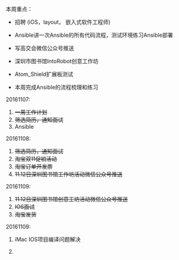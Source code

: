 本周重点：

* 招聘 \(iOS，layout， 嵌入式软件工程师\)

* Ansible讲一次Ansible的所有代码流程，测试环境练习Ansible部署

* 写高交会微信公众号推送

* 深圳市图书馆IntoRobot创意工作坊

* Atom\_Shield扩展板测试

* 本周完成Ansible的流程梳理和练习


20161107:

1. ~~一周工作计划~~
2. ~~筛选简历，通知面试~~
3. Ansible

20161108:

1. ~~筛选简历，通知面试~~
2. ~~淘宝双11促销活动~~
3. ~~淘宝订单开发票~~
4. ~~11.12日深圳图书馆工作坊活动微信公众号推送~~

20161109:

1. ~~11.12日深圳图书馆创意工坊活动微信公众号推送~~
2. ~~IOS面试~~
3. ~~淘宝发货~~

20161109:

1. iMac IOS项目编译问题解决

2. 

